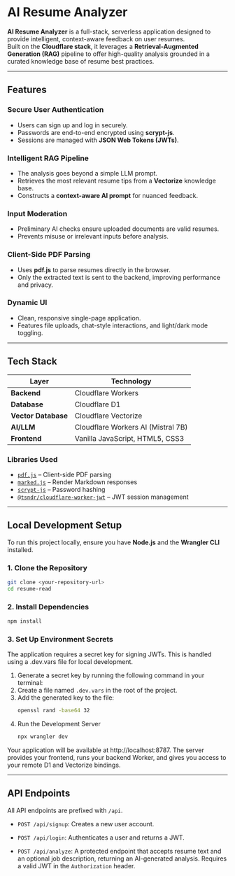 # AI Resume Analyzer

**AI Resume Analyzer** is a full-stack, serverless application designed to provide intelligent, context-aware feedback on user resumes.  
Built on the **Cloudflare stack**, it leverages a **Retrieval-Augmented Generation (RAG)** pipeline to offer high-quality analysis grounded in a curated knowledge base of resume best practices.

---

## Features

### Secure User Authentication
- Users can sign up and log in securely.  
- Passwords are end-to-end encrypted using **scrypt-js**.  
- Sessions are managed with **JSON Web Tokens (JWTs)**.

### Intelligent RAG Pipeline
- The analysis goes beyond a simple LLM prompt.  
- Retrieves the most relevant resume tips from a **Vectorize** knowledge base.  
- Constructs a **context-aware AI prompt** for nuanced feedback.

### Input Moderation
- Preliminary AI checks ensure uploaded documents are valid resumes.  
- Prevents misuse or irrelevant inputs before analysis.

### Client-Side PDF Parsing
- Uses **pdf.js** to parse resumes directly in the browser.  
- Only the extracted text is sent to the backend, improving performance and privacy.

### Dynamic UI
- Clean, responsive single-page application.  
- Features file uploads, chat-style interactions, and light/dark mode toggling.

---

## Tech Stack

| Layer | Technology |
|-------|-------------|
| **Backend** | Cloudflare Workers |
| **Database** | Cloudflare D1 |
| **Vector Database** | Cloudflare Vectorize |
| **AI/LLM** | Cloudflare Workers AI (Mistral 7B) |
| **Frontend** | Vanilla JavaScript, HTML5, CSS3 |

### Libraries Used
- [`pdf.js`](https://mozilla.github.io/pdf.js/) – Client-side PDF parsing  
- [`marked.js`](https://marked.js.org/) – Render Markdown responses  
- [`scrypt-js`](https://www.npmjs.com/package/scrypt-js) – Password hashing  
- [`@tsndr/cloudflare-worker-jwt`](https://github.com/tsndr/cloudflare-worker-jwt) – JWT session management  

---

## Local Development Setup

To run this project locally, ensure you have **Node.js** and the **Wrangler CLI** installed.

### 1. Clone the Repository
```bash
git clone <your-repository-url>
cd resume-read
```
### 2. Install Dependencies
```bash
npm install
```
### 3. Set Up Environment Secrets
The application requires a secret key for signing JWTs. This is handled using a .dev.vars file for local development.

1. Generate a secret key by running the following command in your terminal:
2. Create a file named `.dev.vars` in the root of the project.
3. Add the generated key to the file:
   ```bash
   openssl rand -base64 32
   ```
4. Run the Development Server
   ```bash
   npx wrangler dev
   ```
Your application will be available at http://localhost:8787. The server provides your frontend, runs your backend Worker, and gives you access to your remote D1 and Vectorize bindings.

---

## API Endpoints

All API endpoints are prefixed with `/api`.

-   `POST /api/signup`: Creates a new user account.

-   `POST /api/login`: Authenticates a user and returns a JWT.

-   `POST /api/analyze`: A protected endpoint that accepts resume text and an optional job description, returning an AI-generated analysis. Requires a valid JWT in the `Authorization` header.
